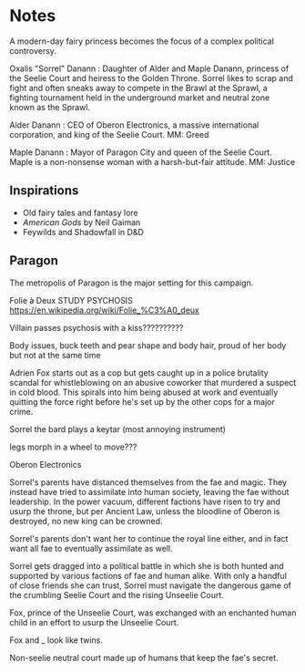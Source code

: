 # Notes
A modern-day fairy princess becomes the focus of a complex political controversy.

Oxalis "Sorrel" Danann
: Daughter of Alder and Maple Danann, princess of the Seelie Court and heiress to the Golden Throne. Sorrel likes to scrap and fight and often sneaks away to compete in the Brawl at the Sprawl, a fighting tournament held in the underground market and neutral zone known as the Sprawl.

Alder Danann
: CEO of Oberon Electronics, a massive international corporation, and king of the Seelie Court. MM: Greed

Maple Danann
: Mayor of Paragon City and queen of the Seelie Court. Maple is a non-nonsense woman with a harsh-but-fair attitude. MM: Justice





## Inspirations
- Old fairy tales and fantasy lore
- *American Gods* by Neil Gaiman
- Feywilds and Shadowfall in D&D

## Paragon
The metropolis of Paragon is the major setting for this campaign.

Folie à Deux
STUDY PSYCHOSIS
https://en.wikipedia.org/wiki/Folie_%C3%A0_deux

Villain passes psychosis with a kiss??????????

Body issues, buck teeth and pear shape and body hair, proud of her body but not at the same time

Adrien Fox starts out as a cop but gets caught up in a police brutality scandal for whistleblowing on an abusive coworker that murdered a suspect in cold blood. This spirals into him being abused at work and eventually quitting the force right before he's set up by the other cops for a major crime.

Sorrel the bard plays a keytar (most annoying instrument)

legs morph in a wheel to move???

Oberon Electronics

Sorrel's parents have distanced themselves from the fae and magic. They instead have tried to assimilate into human society, leaving the fae without leadership. In the power vacuum, different factions have risen to try and usurp the throne, but per Ancient Law, unless the bloodline of Oberon is destroyed, no new king can be crowned.

Sorrel's parents don't want her to continue the royal line either, and in fact want all fae to eventually assimilate as well.

Sorrel gets dragged into a political battle in which she is both hunted and supported by various factions of fae and human alike. With only a handful of close friends she can trust, Sorrel must navigate the dangerous game of the crumbling Seelie Court and the rising Unseelie Court.

Fox, prince of the Unseelie Court, was exchanged with an enchanted human child in an effort to usurp the Unseelie Court.

Fox and _ look like twins.

Non-seelie neutral court made up of humans that keep the fae's secret.